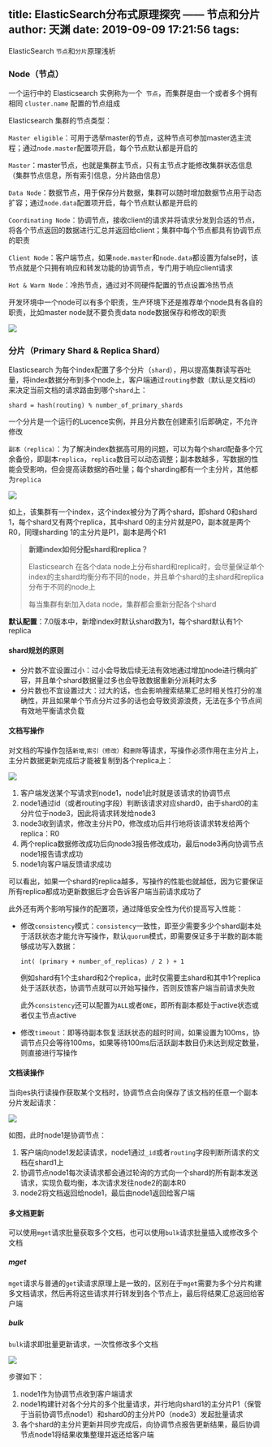 title: ElasticSearch分布式原理探究 —— 节点和分片
author: 天渊
date: 2019-09-09 17:21:56
tags:
---
ElasticSearch `节点`和`分片`原理浅析
<!--more-->

### Node（节点）

一个运行中的 Elasticsearch 实例称为一个` 节点`，而集群是由一个或者多个拥有相同 `cluster.name` 配置的节点组成

Elasticsearch 集群的节点类型：

`Master eligible`：可用于选举master的节点，这种节点可参加master选主流程；通过`node.master`配置项开启，每个节点默认都是开启的

`Master`：master节点，也就是集群主节点，只有主节点才能修改集群状态信息（集群节点信息，所有索引信息，分片路由信息）

`Data Node`：数据节点，用于保存分片数据，集群可以随时增加数据节点用于动态扩容；通过`node.data`配置项开启，每个节点默认都是开启的

`Coordinating Node`：协调节点，接收client的请求并将请求分发到合适的节点，将各个节点返回的数据进行汇总并返回给client；集群中每个节点都具有协调节点的职责

`Client Node`：客户端节点，如果`node.master`和`node.data`都设置为false时，该节点就是个只拥有响应和转发功能的协调节点，专门用于响应client请求

`Hot & Warm Node`：冷热节点，通过对不同硬件配置的节点设置冷热节点

开发环境中一个node可以有多个职责，生产环境下还是推荐单个node具有各自的职责，比如master node就不要负责data node数据保存和修改的职责

![](http://img.mantian.site/201909051623_337.png)

### 分片（Primary Shard & Replica Shard）

Elasticsearch 为每个index配置了多个分片（`shard`），用以提高集群读写吞吐量，将index数据分布到多个node上，客户端通过`routing`参数（默认是文档id）来决定当前文档的请求路由到哪个`shard`上：

```
shard = hash(routing) % number_of_primary_shards
```

一个分片是一个运行的Lucence实例，并且分片数在创建索引后即确定，不允许修改

`副本（replica）`：为了解决index数据高可用的问题，可以为每个shard配备多个冗余备份，即副本`replica`，`replica`数目可以动态调整；副本数越多，写数据的性能会受影响，但会提高读数据的吞吐量；每个sharding都有一个主分片，其他都为`replica`

![](http://img.mantian.site/201909051653_788.png)

如上，该集群有一个index，这个index被分为了两个shard，即shard 0和shard 1，每个shard又有两个replica，其中shard 0的主分片就是P0，副本就是两个R0，同理sharding 1的主分片是P1，副本是两个R1

>**新建index如何分配shard和replica？**
>
>Elasticsearch 在各个data node上分布shard和replica时，会尽量保证单个index的主shard均衡分布不同的node，并且单个shard的主shard和replica分布于不同的node上
>
>每当集群有新加入data node，集群都会重新分配各个shard

**默认配置**：7.0版本中，新增index时默认shard数为1，每个shard默认有1个replica

#### shard规划的原则

- 分片数不宜设置过小：过小会导致后续无法有效地通过增加node进行横向扩容，并且单个shard数据量过多也会导致数据重新分派耗时太多
- 分片数也不宜设置过大：过大的话，也会影响搜索结果汇总时相关性打分的准确性，并且如果单个节点分片过多的话也会导致资源浪费，无法在多个节点间有效地平衡请求负载

#### 文档写操作

对文档的写操作包括`新增`,`索引（修改）`和`删除`等请求，写操作必须作用在主分片上，主分片数据更新完成后才能被复制到各个replica上：

![](http://img.mantian.site/201909051735_122.png)

1. 客户端发送某个写请求到node1，node1此时就是该请求的协调节点
2. node1通过id（或者routing字段）判断该请求对应shard0，由于shard0的主分片位于node3，因此将请求转发给node3
3. node3收到请求，修改主分片P0，修改成功后并行地将该请求转发给两个replica：R0
4. 两个replica数据修改成功后向node3报告修改成功，最后node3再向协调节点node1报告请求成功
5. node1向客户端反馈请求成功

可以看出，如果一个shard的replica越多，写操作的性能也就越低，因为它要保证所有replica都成功更新数据后才会告诉客户端当前请求成功了

此外还有两个影响写操作的配置项，通过降低安全性为代价提高写入性能：

- 修改`consistency`模式：`consistency`一致性，即至少需要多少个shard副本处于活跃状态才能允许写操作，默认`quorum`模式，即需要保证多于半数的副本能够成功写入数据：

  ```
  int( (primary + number_of_replicas) / 2 ) + 1
  ```

  例如shard有1个主shard和2个replica，此时仅需要主shard和其中1个replica处于活跃状态，协调节点就可以开始写操作，否则反馈客户端当前请求失败

  此外`consistency`还可以配置为`ALL`或者`ONE`，即所有副本都处于active状态或者仅主节点active

- 修改`timeout`：即等待副本恢复活跃状态的超时时间，如果设置为100ms，协调节点只会等待100ms，如果等待100ms后活跃副本数目仍未达到规定数量，则直接进行写操作

#### 文档读操作

当向es执行读操作获取某个文档时，协调节点会向保存了该文档的任意一个副本分片发起请求：

![](http://img.mantian.site/201909091005_698.png)

如图，此时node1是协调节点：

1. 客户端向node1发起读请求，node1通过`_id`或者`routing`字段判断所请求的文档在shard1上
2. 协调节点node1每次读请求都会通过轮询的方式向一个shard的所有副本发送请求，实现负载均衡，本次请求发往node2的副本R0
3. node2将文档返回给node1，最后由node1返回给客户端

#### 多文档更新

可以使用`mget`请求批量获取多个文档，也可以使用`bulk`请求批量插入或修改多个文档

##### mget

`mget`请求与普通的`get`读请求原理上是一致的，区别在于`mget`需要为多个分片构建多文档请求，然后再将这些请求并行转发到各个节点上，最后将结果汇总返回给客户端

##### bulk

`bulk`请求即批量更新请求，一次性修改多个文档

![](http://img.mantian.site/201909091115_343.png)

步骤如下：

1. node1作为协调节点收到客户端请求
2. node1构建针对各个分片的多个批量请求，并行地向shard1的主分片P1（保管于当前协调节点node1）和shard0的主分片P0（node3）发起批量请求
3. 各个shard的主分片更新并同步完成后，向协调节点报告更新结果，最后协调节点node1将结果收集整理并返还给客户端